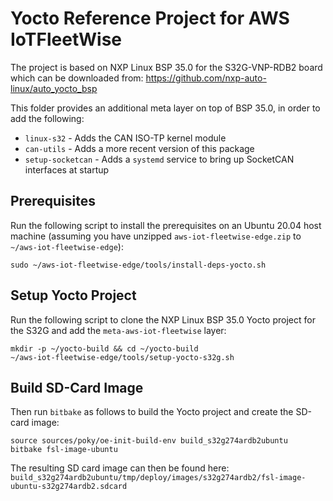 # Yocto Reference Project for AWS IoTFleetWise

The project is based on NXP Linux BSP 35.0 for the S32G-VNP-RDB2 board which can be downloaded from:
https://github.com/nxp-auto-linux/auto_yocto_bsp

This folder provides an additional meta layer on top of BSP 35.0, in order to add the following:

- `linux-s32` - Adds the CAN ISO-TP kernel module
- `can-utils` - Adds a more recent version of this package
- `setup-socketcan` - Adds a `systemd` service to bring up SocketCAN interfaces at startup

## Prerequisites

Run the following script to install the prerequisites on an Ubuntu 20.04 host machine (assuming you
have unzipped `aws-iot-fleetwise-edge.zip` to `~/aws-iot-fleetwise-edge`):

    sudo ~/aws-iot-fleetwise-edge/tools/install-deps-yocto.sh

## Setup Yocto Project

Run the following script to clone the NXP Linux BSP 35.0 Yocto project for the S32G and add the
`meta-aws-iot-fleetwise` layer:

    mkdir -p ~/yocto-build && cd ~/yocto-build
    ~/aws-iot-fleetwise-edge/tools/setup-yocto-s32g.sh

## Build SD-Card Image

Then run `bitbake` as follows to build the Yocto project and create the SD-card image:

    source sources/poky/oe-init-build-env build_s32g274ardb2ubuntu
    bitbake fsl-image-ubuntu

The resulting SD card image can then be found here:
`build_s32g274ardb2ubuntu/tmp/deploy/images/s32g274ardb2/fsl-image-ubuntu-s32g274ardb2.sdcard`
